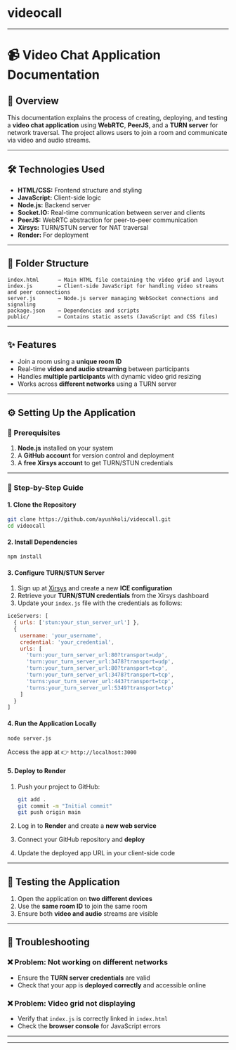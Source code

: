# videocall

---

# 📹 Video Chat Application Documentation

## 🧩 Overview

This documentation explains the process of creating, deploying, and testing a **video chat application** using **WebRTC**, **PeerJS**, and a **TURN server** for network traversal.
The project allows users to join a room and communicate via video and audio streams.

---

## 🛠️ Technologies Used

* **HTML/CSS:** Frontend structure and styling
* **JavaScript:** Client-side logic
* **Node.js:** Backend server
* **Socket.IO:** Real-time communication between server and clients
* **PeerJS:** WebRTC abstraction for peer-to-peer communication
* **Xirsys:** TURN/STUN server for NAT traversal
* **Render:** For deployment

---

## 📁 Folder Structure

```
index.html      → Main HTML file containing the video grid and layout
index.js        → Client-side JavaScript for handling video streams and peer connections
server.js       → Node.js server managing WebSocket connections and signaling
package.json    → Dependencies and scripts
public/         → Contains static assets (JavaScript and CSS files)
```

---

## ✨ Features

* Join a room using a **unique room ID**
* Real-time **video and audio streaming** between participants
* Handles **multiple participants** with dynamic video grid resizing
* Works across **different networks** using a TURN server

---

## ⚙️ Setting Up the Application

### 🧾 Prerequisites

1. **Node.js** installed on your system
2. A **GitHub account** for version control and deployment
3. A **free Xirsys account** to get TURN/STUN credentials

---

### 🚀 Step-by-Step Guide

#### 1. Clone the Repository

```bash
git clone https://github.com/ayushkoli/videocall.git
cd videocall
```

#### 2. Install Dependencies

```bash
npm install
```

#### 3. Configure TURN/STUN Server

1. Sign up at [Xirsys](https://xirsys.com) and create a new **ICE configuration**
2. Retrieve your **TURN/STUN credentials** from the Xirsys dashboard
3. Update your `index.js` file with the credentials as follows:

```javascript
iceServers: [
  { urls: ['stun:your_stun_server_url'] },
  {
    username: 'your_username',
    credential: 'your_credential',
    urls: [
      'turn:your_turn_server_url:80?transport=udp',
      'turn:your_turn_server_url:3478?transport=udp',
      'turn:your_turn_server_url:80?transport=tcp',
      'turn:your_turn_server_url:3478?transport=tcp',
      'turns:your_turn_server_url:443?transport=tcp',
      'turns:your_turn_server_url:5349?transport=tcp'
    ]
  }
]
```

#### 4. Run the Application Locally

```bash
node server.js
```

Access the app at 👉 `http://localhost:3000`

#### 5. Deploy to Render

1. Push your project to GitHub:

   ```bash
   git add .
   git commit -m "Initial commit"
   git push origin main
   ```
2. Log in to **Render** and create a **new web service**
3. Connect your GitHub repository and **deploy**
4. Update the deployed app URL in your client-side code

---

## 🧪 Testing the Application

1. Open the application on **two different devices**
2. Use the **same room ID** to join the same room
3. Ensure both **video and audio** streams are visible

---

## 🐞 Troubleshooting

### ❌ Problem: Not working on different networks

* Ensure the **TURN server credentials** are valid
* Check that your app is **deployed correctly** and accessible online

### ❌ Problem: Video grid not displaying

* Verify that `index.js` is correctly linked in `index.html`
* Check the **browser console** for JavaScript errors

---



---

